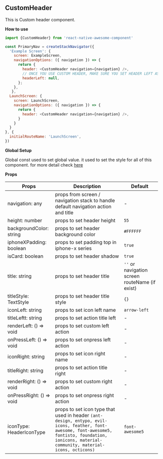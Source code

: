 ## CustomHeader
This is Custom header component.

**How to use**

```javascript
import {CustomHeader} from 'react-native-awesome-component'

const PrimaryNav = createStackNavigator({
  'Example Screen': { 
    screen: ExampleScreen,
    navigationOptions: ({ navigation }) => {
      return {
        header: <CustomHeader navigation={navigation} />,
        // ONCE YOU USE CUSTOM HEADER, MAKE SURE YOU SET HEADER LEFT AS NULL, TO PREVENT DEFAULT HEADER LEFT
        headerLeft: null,
      };
    },
   },
  LaunchScreen: { 
    screen: LaunchScreen, 
    navigationOptions: ({ navigation }) => {
      return {
        header: <CustomHeader navigation={navigation} />,
      }
    }
  }
}, {
  initialRouteName: 'LaunchScreen',
})
```

**Global Setup**

Global const used to set global value. it used to set the style for all of this component. for more detail check [here](./global-const.md#customheader)


**Props**

Props | Description | Default  
--- | --- | --- 
  navigation: any | props from screen / navigation stack to handle default navigation action and title | - 
  height: number | props to set header height | `55 `
  backgroundColor: string | props to set header background color | `#FFFFFF` 
  iphoneXPadding: boolean | props to set padding top in iphone-x series | `true` 
  isCard: boolean | props to set header shadow | `true `
  title: string | props to set header title | `''` or navigation screen routeName (if exist)
  titleStyle: TextStyle | props to set header title style | `{}`
  iconLeft: string | props to set icon left name | `arrow-left` 
  titleLeftt: string | props to set action title left | - 
  renderLeft: () => void | props to set custom left action | - 
  onPressLeft: () => void | props to set onpress left action | -
  iconRight: string | props to set icon right name | - 
  titleRight: string | props to set action title right | -
  renderRight: () => void | props to set custom right action | - 
  onPressRight: () => void | props to set onpress right action | - 
  iconType: HeaderIconType | props to set icon type that used in header `(ant-design, entypo, evil-icons, feather, font-awesome, font-awesome5, fontisto, foundation, ionicons, material-community, material-icons, octicons)` | `font-awesome5`
